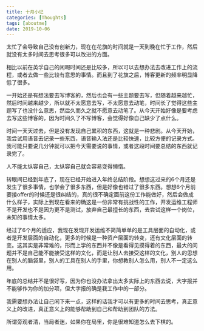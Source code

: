 ```yaml
---
title: 十月小记
categories: [Thoughts]
tags: [aboutme]
date: 2019-10-06
---
```

太忙了会导致自己没有创新力，现在在花旗的时间就是一天到晚在忙于工作，然后就没有太多时间去思考很多可以改进的方面。

<!-- more -->

相比以前在英孚自己的闲暇时间还是比较多，所以可以去想办法去改进工作上的流程，或者去做一些比较有意思的事情。而且到了花旗之后，博客更新的频率明显降低了很多。

一开始还是有想法要去写博客的，然后也会有一些主题要去写，但随着越来越忙，然后时间越来越少，所以就不太愿意去写，不太愿意去动笔，时间长了觉得这些主题写了也没什么意思，然后久而久之就不愿意去动笔了。从今天开始好像是要考虑去写这些博客的，因为时间久了不写博客，会觉得好像自己缺少了点什么。

时间一天天过去，但是没有发现自己累积的东西，这就是一种悲剧。从今天开始，我尝试用语音去记录一些东西，语音输入法还是比较快速，比较方便的记录方式。我可能只要说几分钟就可以把今天需要说的事情，或者这段时间要总结的东西就记录完了。

人不能太纵容自己，太纵容自己就会容易变得懒惰。

转眼间已经到年底了，现在已经开始进入年终总结阶段。想想这过来的6个月还是发生了很多事情，也学会了很多东西，但是好像也错过了很多东西。想想6个月前要接offer的时候还是很纠结的，真的很不确定面前这份工作能做好，然后会做成什么样子，实际上到现在看来的确这是一份非常有挑战性的工作，开发运维工程师不是开发也不是因为更不是测试，放弃自己最擅长的东西，去尝试这样一个岗位，未知的事情太多。

经过了6个月的适应，我现在发现开发运维不简简单单的是工具层面的自动化，或者是开发层面的自动化，更多的时候是一种资产层面的转变，还有文化层面的转变。这其实是非常难的，形而上学的东西并不像是看得见摸得着的东西，最大的问题并不是自己能不能接受这样的文化，而是让别人去接受这样的文化，别人的思想在别人的脑袋里，别人的工具在别人的手里，你想教别人怎么用，别人不一定这么用。

年底的总结并不是很好写，因为你也没办法拿出太多实际上的东西去说，大字报并不能够作为你的加分项，但大字报的确是我工作中的一部分。

我需要想办法让自己闲下来一点，这样的话我才可以有更多的时间去思考，真正意义上的改进，真正意义上的能够帮助到自己和帮助到团队的方法。

所谓旁观者清，当局者迷，如果你在局里，你是很难知道怎么去下棋的。

